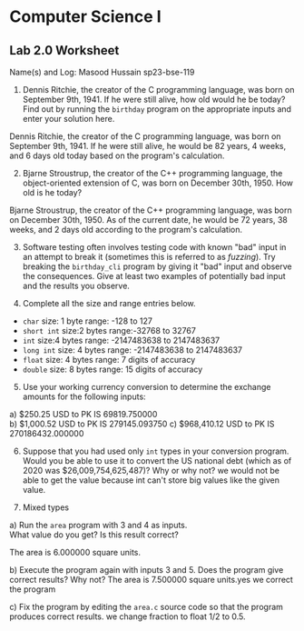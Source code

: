 
# Computer Science I 
## Lab 2.0 Worksheet

Name(s) and Log:
Masood Hussain
sp23-bse-119



1. Dennis Ritchie, the creator of the C programming language,
was born on September 9th, 1941.  If he were still alive,
how old would he be today?  Find out by running the `birthday`
program on the appropriate inputs and enter your solution here.

Dennis Ritchie, the creator of the C programming language, was born on September 9th, 1941. If he were still alive, he would be 82 years, 4 weeks, and 6 days old today based on the program's calculation.


2. Bjarne Stroustrup, the creator of the C++ programming
language, the object-oriented extension of C, was born on
December 30th, 1950.  How old is he today?

Bjarne Stroustrup, the creator of the C++ programming language, was born on December 30th, 1950. As of the current date, he would be 72 years, 38 weeks, and 2 days old according to the program's calculation.


3. Software testing often involves testing code with known
"bad" input in an attempt to break it (sometimes this is
referred to as *fuzzing*).  Try breaking the `birthday_cli`
program by giving it "bad" input and observe the consequences.
Give at least two examples of potentially bad input and the
results you observe.




4. Complete all the size and range entries below.

* `char`
  size: 1 byte
  range: -128 to 127
* `short int`
  size:2 bytes
  range:-32768 to 32767
* `int`
  size:4 bytes
  range: -2147483638 to  2147483637
* `long int`
  size: 4 bytes
  range: -2147483638 to  2147483637
* `float`
  size: 4 bytes
  range: 7 digits of accuracy
* `double`
  size: 8 bytes 
  range: 15 digits of accuracy


5. Use your working currency conversion to determine
the exchange amounts for the following inputs:

  a) $250.25
USD to PK IS 69819.750000  
  b) $1,000.52
USD to PK IS 279145.093750
  c) $968,410.12
USD to PK IS 270186432.000000


6. Suppose that you had used only `int` types
in your conversion program.  Would you be able
to use it to convert the US national debt
(which as of 2020 was \$26,009,754,625,487)?
Why or why not?
we would not be able to get the value because int can't store big values like the given value.



7. Mixed types

a) Run the `area` program with 3 and 4 as inputs.  
What value do you get?  Is this result correct?

The area is 6.000000 square units.

b) Execute the program again with inputs 3 and 5.
Does the program give correct results?  Why not?
The area is 7.500000 square units.yes we correct the program

c) Fix the program by editing the `area.c` source
code so that the program produces correct results.
we change fraction to float 1/2 to 0.5.
 